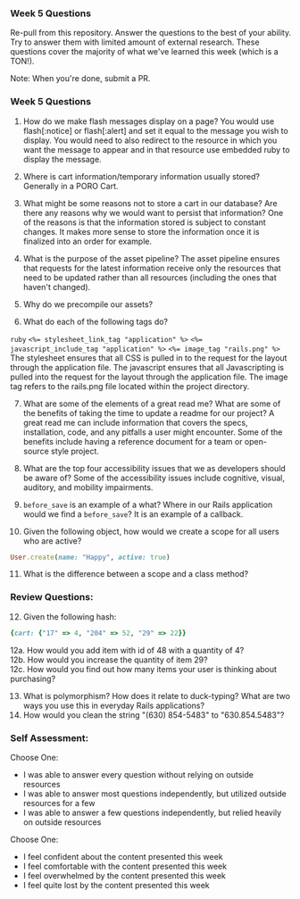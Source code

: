 ### Week 5 Questions

Re-pull from this repository. Answer the questions to the best of your ability. Try to answer them with limited amount of external research. These questions cover the majority of what we've learned this week (which is a TON!).

Note: When you're done, submit a PR.

### Week 5 Questions
1. How do we make flash messages display on a page?
   You would use flash[:notice] or flash[:alert] and set it equal to the message you wish to display.  You would need to also redirect to the resource in which you want the message to appear and in that resource use embedded ruby to display the message.
2. Where is cart information/temporary information usually stored?
   Generally in a PORO Cart.
3. What might be some reasons not to store a cart in our database? Are there any reasons why we would want to persist that information?
   One of the reasons is that the information stored is subject to constant changes.  It makes more sense to store the information once it is finalized into an order for example.
4. What is the purpose of the asset pipeline?
   The asset pipeline ensures that requests for the latest information receive only the resources that need to be updated rather than all resources (including the ones that haven't changed).
5. Why do we precompile our assets?

6. What do each of the following tags do?

```ruby```
```<%= stylesheet_link_tag "application" %>```
```<%= javascript_include_tag "application" %>```
```<%= image_tag "rails.png" %>```
  The stylesheet ensures that all CSS is pulled in to the request for the layout through the application file.
  The javascript ensures that all Javascripting is pulled into the request for the layout through the application file.
  The image tag refers to the rails.png file located within the project directory.

7. What are some of the elements of a great read me? What are some of the benefits of taking the time to update a readme for our project?
  A great read me can include information that covers the specs, installation, code, and any pitfalls a user might encounter.  Some of the benefits include having a reference document for a team or open-source style project.

8. What are the top four accessibility issues that we as developers should be aware of?
  Some of the accessibility issues include cognitive, visual, auditory, and mobility impairments.
9. `before_save` is an example of a what? Where in our Rails application would we find a `before_save`?
  It is an example of a callback.
10. Given the following object, how would we create a scope for all users who are active?

```ruby
User.create(name: "Happy", active: true)
```

11. What is the difference between a scope and a class method?


### Review Questions:  
12. Given the following hash:  

```ruby
{cart: {"17" => 4, "204" => 52, "29" => 22}}
```

  12a. How would you add item with id of 48 with a quantity of 4?  
  12b. How would you increase the quantity of item 29?  
  12c. How would you find out how many items your user is thinking about purchasing?   

13. What is polymorphism? How does it relate to duck-typing? What are two ways you use this in everyday Rails applications?  
14. How would you clean the string "(630) 854-5483" to "630.854.5483"?  


### Self Assessment:
Choose One:
* I was able to answer every question without relying on outside resources
* I was able to answer most questions independently, but utilized outside resources for a few
* I was able to answer a few questions independently, but relied heavily on outside resources

Choose One:
* I feel confident about the content presented this week
* I feel comfortable with the content presented this week
* I feel overwhelmed by the content presented this week
* I feel quite lost by the content presented this week

